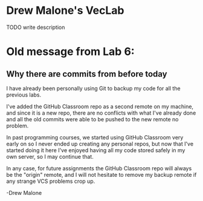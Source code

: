 # Drew Malone's VecLab

TODO write description

# Old message from Lab 6:
## Why there are commits from before today

I have already been personally using Git to backup my code for all the previous labs.

I've added the GitHub Classroom repo as a second remote on my machine, and since it is a new repo,
there are no conflicts with what I've already done and all the old commits were able to be pushed to the new remote no problem.

In past programming courses, we started using GitHub Classroom very early on so I never ended up creating any personal repos,
but now that I've started doing it here I've enjoyed having all my code stored safely in my own server, so I may continue that.

In any case, for future assignments the GitHub Classroom repo will always be the "origin" remote,
and I will not hesitate to remove my backup remote if any strange VCS problems crop up.

-Drew Malone